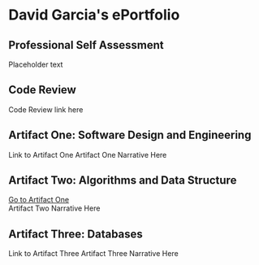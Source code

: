 # David Garcia's ePortfolio

## Professional Self Assessment
Placeholder text

## Code Review
Code Review link here

## Artifact One: Software Design and Engineering
Link to Artifact One
Artifact One Narrative Here

## Artifact Two: Algorithms and Data Structure
<a href="https://github.com/DavidG212/Davids_ePortfolio/tree/main/Artifact%20One" title="Go to Artifact One">Go to Artifact One</a><br>
Artifact Two Narrative Here

## Artifact Three: Databases
Link to Artifact Three
Artifact Three Narrative Here
